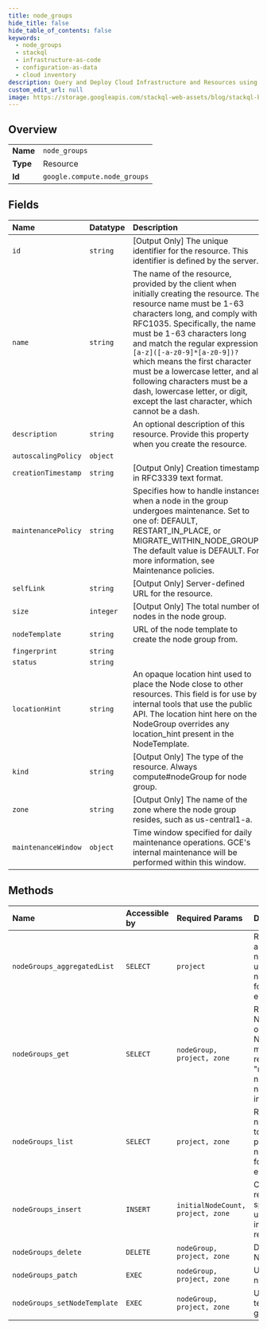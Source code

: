 ```yaml
---
title: node_groups
hide_title: false
hide_table_of_contents: false
keywords:
  - node_groups
  - stackql
  - infrastructure-as-code
  - configuration-as-data
  - cloud inventory
description: Query and Deploy Cloud Infrastructure and Resources using SQL
custom_edit_url: null
image: https://storage.googleapis.com/stackql-web-assets/blog/stackql-blog-post-featured-image.png
---
```

  
    

## Overview
<table><tbody>
<tr><td><b>Name</b></td><td><code>node_groups</code></td></tr>
<tr><td><b>Type</b></td><td>Resource</td></tr>
<tr><td><b>Id</b></td><td><code>google.compute.node_groups</code></td></tr>
</tbody></table>

## Fields
| Name | Datatype | Description |
|:-----|:---------|:------------|
| `id` | `string` | [Output Only] The unique identifier for the resource. This identifier is defined by the server. |
| `name` | `string` | The name of the resource, provided by the client when initially creating the resource. The resource name must be 1-63 characters long, and comply with RFC1035. Specifically, the name must be 1-63 characters long and match the regular expression `[a-z]([-a-z0-9]*[a-z0-9])?` which means the first character must be a lowercase letter, and all following characters must be a dash, lowercase letter, or digit, except the last character, which cannot be a dash. |
| `description` | `string` | An optional description of this resource. Provide this property when you create the resource. |
| `autoscalingPolicy` | `object` |  |
| `creationTimestamp` | `string` | [Output Only] Creation timestamp in RFC3339 text format. |
| `maintenancePolicy` | `string` | Specifies how to handle instances when a node in the group undergoes maintenance. Set to one of: DEFAULT, RESTART_IN_PLACE, or MIGRATE_WITHIN_NODE_GROUP. The default value is DEFAULT. For more information, see Maintenance policies. |
| `selfLink` | `string` | [Output Only] Server-defined URL for the resource. |
| `size` | `integer` | [Output Only] The total number of nodes in the node group. |
| `nodeTemplate` | `string` | URL of the node template to create the node group from. |
| `fingerprint` | `string` |  |
| `status` | `string` |  |
| `locationHint` | `string` | An opaque location hint used to place the Node close to other resources. This field is for use by internal tools that use the public API. The location hint here on the NodeGroup overrides any location_hint present in the NodeTemplate. |
| `kind` | `string` | [Output Only] The type of the resource. Always compute#nodeGroup for node group. |
| `zone` | `string` | [Output Only] The name of the zone where the node group resides, such as us-central1-a. |
| `maintenanceWindow` | `object` | Time window specified for daily maintenance operations. GCE's internal maintenance will be performed within this window. |
## Methods
| Name | Accessible by | Required Params | Description |
|:-----|:--------------|:----------------|:------------|
| `nodeGroups_aggregatedList` | `SELECT` | `project` | Retrieves an aggregated list of node groups. Note: use nodeGroups.listNodes for more details about each group. |
| `nodeGroups_get` | `SELECT` | `nodeGroup, project, zone` | Returns the specified NodeGroup. Get a list of available NodeGroups by making a list() request. Note: the "nodes" field should not be used. Use nodeGroups.listNodes instead. |
| `nodeGroups_list` | `SELECT` | `project, zone` | Retrieves a list of node groups available to the specified project. Note: use nodeGroups.listNodes for more details about each group. |
| `nodeGroups_insert` | `INSERT` | `initialNodeCount, project, zone` | Creates a NodeGroup resource in the specified project using the data included in the request. |
| `nodeGroups_delete` | `DELETE` | `nodeGroup, project, zone` | Deletes the specified NodeGroup resource. |
| `nodeGroups_patch` | `EXEC` | `nodeGroup, project, zone` | Updates the specified node group. |
| `nodeGroups_setNodeTemplate` | `EXEC` | `nodeGroup, project, zone` | Updates the node template of the node group. |
